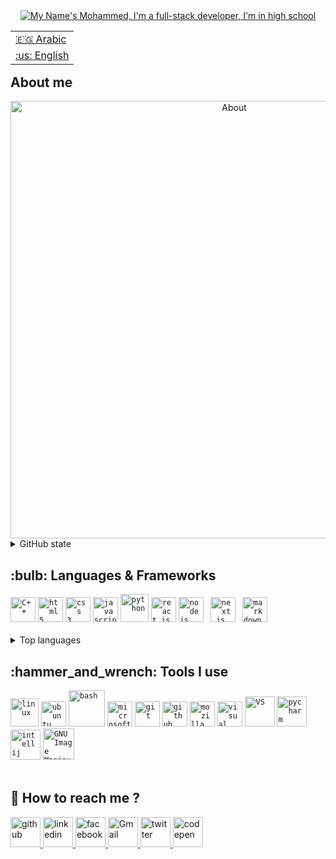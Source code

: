 
<div align="center">
<a href="https://git.io/typing-svg"><img src="https://readme-typing-svg.herokuapp.com?center=true&vCenter=true&height=100&size=35&width=600&lines=I'm+Mohammed+Naser!;I'm+a+full-stack+developer;" alt="My Name's Mohammed, I'm a full-stack developer, I'm in high school"> </a>
</div>

<table align="right">
 <tr><td><a  href="README-AR.md">🇪🇬 Arabic</a></td></tr>
 <tr><td><a  href="README.md">:us: English</a></td></tr>

</table>



## About me
<div align="center">
<img alt="About"  width="700px" heigth="250px" src="https://user-images.githubusercontent.com/102864258/165182494-fee9ba0b-efb9-400f-8619-f498f6d16d57.png"/> 
</div>

<details>
 
 <summary>GitHub state</summary>
 
<img src="http://github-profile-summary-cards.vercel.app/api/cards/profile-details?username=MohammedNaser28&theme=tokyonight" alt="status">
 
</details>
<h2>:bulb: Languages & Frameworks</h2>
<code><img title="C++" alt="C++" width="40px" src="https://user-images.githubusercontent.com/42747200/46140125-da084900-c26d-11e8-8ea7-c45ae6306309.png" /></code>
<code><img title="HTML 5" alt="html5" width="40px" src="https://cdn.jsdelivr.net/gh/devicons/devicon/icons/html5/html5-original.svg" /></code>
<code><img title="CSS 3" alt="css 3" width="40px" src="https://cdn.jsdelivr.net/gh/devicons/devicon/icons/css3/css3-original.svg" /></code>
<code><img title="JavaScript" alt="javascript" width="40px" src="https://cdn.jsdelivr.net/gh/devicons/devicon/icons/javascript/javascript-original.svg" /></code>
<code><img title="Python" alt="python" width="45px" src="https://cdn.jsdelivr.net/gh/devicons/devicon/icons/python/python-original.svg" /></code>
<code><img title="ReactJS" alt="react js" width="40px" src="https://cdn.jsdelivr.net/gh/devicons/devicon/icons/react/react-original.svg" /></code>
<code><img title="NodeJS" alt="node js" width="40px" src="https://cdn.jsdelivr.net/gh/devicons/devicon/icons/nodejs/nodejs-original.svg" /></code>
<code> <img title="Next.js" alt="next.js" width="40px" src="https://cdn.jsdelivr.net/gh/devicons/devicon/icons/nextjs/nextjs-original.svg" /></code>
<code> <img title="Markdown" alt="markdown" width="40px" src="https://cdn.jsdelivr.net/gh/devicons/devicon/icons/markdown/markdown-original.svg" /></code>
</br></br>
<details>
<summary>Top languages</summary>
<div align="left">
 [![Top Langs](https://github-readme-stats.vercel.app/api/top-langs/?username=MohammedNaser28&hide_progress=true)]

 </div>
</details>
<h2>:hammer_and_wrench: Tools I use</h2>
<code><img title="Linux" alt="linux" width="45px" src="https://cdn.jsdelivr.net/gh/devicons/devicon/icons/linux/linux-original.svg" /></code>
<code><img title="Ubuntu" alt="ubuntu" width="40px" src="https://cdn.jsdelivr.net/gh/devicons/devicon/icons/ubuntu/ubuntu-plain.svg" /></code>
<code><img title="bash" width="58px" alt="bash" src="https://user-images.githubusercontent.com/102864258/164979825-c2d1bc5c-2b43-4451-bf63-396b71e28f18.svg"/></code>
<code><img title="MS Windows" alt="microsoft windows" width="40px" src="https://cdn.jsdelivr.net/gh/devicons/devicon/icons/windows8/windows8-original.svg" /></code>
<code><img title="Git" alt="git" width="40px" src="https://cdn.jsdelivr.net/gh/devicons/devicon/icons/git/git-original.svg" /></code>
<code><img title="GitHub" alt="github" width="40px" src="https://cdn.jsdelivr.net/gh/devicons/devicon/icons/github/github-original.svg" /></code>
<!-- <br> -->
<code><img title="Mozilla Firefox" alt="mozilla firefox" width="40px" src="https://cdn.jsdelivr.net/gh/devicons/devicon/icons/firefox/firefox-original.svg" /></code>
<code><img title="VS Code" alt="visual studio code" width="40px" src="https://cdn.jsdelivr.net/gh/devicons/devicon/icons/vscode/vscode-original.svg" /></code>
<code><img title="VS" alt="VS" width="48px" src="https://user-images.githubusercontent.com/102864258/164979277-81eddd11-d19b-47ec-9633-d5e08a2faf7b.svg"/></code>
<code><img title="pycharm" alt="pycharm" width="48px" src="https://user-images.githubusercontent.com/102864258/164969897-c6a8db38-c707-45e7-8e4d-53b2a4fcd1c9.svg"/></code>
<code><img title="intellij" alt="intellij" width="48px" src="https://user-images.githubusercontent.com/102864258/164979378-e2cd0d1c-f4b3-4b62-9e1f-ff95008535ee.svg"/></code>
<code><img title="GIMP" alt="GNU Image Manipulation Program - GIMP" width="50px" src="https://cdn.jsdelivr.net/gh/devicons/devicon/icons/gimp/gimp-original.svg" /></code>
</br></br>

## :busts_in_silhouette: How to reach me ?
<!--
<h3 align="left">Connect with me:</h3>
<p align="left">
<a href="https://codepen.io/fdsfdsf" target="blank">
<img align="center" src="https://raw.githubusercontent.com/rahuldkjain/github-profile-readme-generator/master/src/images/icons/Social/codepen.svg" alt="fdsfdsf" height="30" width="40" />
 </a>
<a href="https://twitter.com/@mohammed" target="blank">
 <img align="center" src="https://raw.githubusercontent.com/rahuldkjain/github-profile-readme-generator/master/src/images/icons/Social/twitter.svg" alt="@mohammed" height="30" width="40" />
 </a>
<a href="https://linkedin.com/in/dfhhhgf" target="blank">
 <img align="center" src="https://raw.githubusercontent.com/rahuldkjain/github-profile-readme-generator/master/src/images/icons/Social/linked-in-alt.svg" alt="dfhhhgf" height="30" width="40" />
 </a>
<a href="https://fb.com/gfdhhd" target="blank">
 <img align="center" src="https://raw.githubusercontent.com/rahuldkjain/github-profile-readme-generator/master/src/images/icons/Social/facebook.svg" alt="gfdhhd" height="30" width="40" />
 </a>
<a href="https://www.hackerrank.com/hdfhh" target="blank">
 <img align="center" src="https://raw.githubusercontent.com/rahuldkjain/github-profile-readme-generator/master/src/images/icons/Social/hackerrank.svg" alt="hdfhh" height="30" width="40" />
 </a>
</p> -->


<a href="https://github.com/MohammedNaser28" target="_blank" >
<img width ="48px" alt="github" title="github" src="https://img.icons8.com/ios-glyphs/30/000000/github.png"/>
</a>

<a href="www.linkedin.com/in/mohammed-naser-2253a0235" target="_blank">
 <img width ="48px" alt="linkedin" title="linkedin" src="https://user-images.githubusercontent.com/102864258/165124205-fc73de90-6ffc-47e9-9179-40d1c971ae2a.svg" />
<a href="https://www.facebook.com/profile.php?id=100077884818599" target="_blank"> 
 <img width ="48px" alt ="facebook" title="facebook" src="https://user-images.githubusercontent.com/102864258/165124197-2e22b7de-5fd5-40d7-866c-cbadc03f96a6.svg" />
 </a>
 <a href="mailto:MohammedNaser2826@gmail.com" target="_blank"> 
 <img width ="48px" alt="Gmail" title="Gmail" src="https://user-images.githubusercontent.com/102864258/165145459-c5ae8bba-ac20-4a52-84e7-ce6de1841cc7.svg" />
 </a>
 <a href="https://twitter.com/MohammedNaser06" target="_blank"> 
 <img width ="48px" alt"twitter" title="twitter" src="https://user-images.githubusercontent.com/102864258/165145310-4134bfe9-9bee-42e1-97ab-213d269790f8.svg" />
 </a>
<a href="https://codepen.io/MohNaser" target="_blank" >
 <img width ="48px" alt="codepen" title="codepen" src="https://img.icons8.com/material/24/000000/codepen.png"/> 
 </a>
 
<!-- <a href="#" target="_blank">
 <img width="25px" alt="hackerrank" title="hackerrank" src="https://img.icons8.com/material/24/000000/codepen.png"/> 
 </a> -->

 

